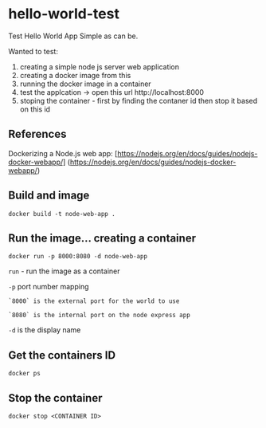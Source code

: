 # hello-world-test
Test Hello World App
Simple as can be.

Wanted to test:
1. creating a simple node js server web application
2. creating a docker image from this
3. running the docker image in a container
4. test the applcation -> open this url http://localhost:8000
5. stoping the container - first by finding the contaner id then stop it based on this id

## References

Dockerizing a Node.js web app:
[https://nodejs.org/en/docs/guides/nodejs-docker-webapp/] (https://nodejs.org/en/docs/guides/nodejs-docker-webapp/)


## Build and image

```
docker build -t node-web-app .
```

## Run the image... creating a container

```
docker run -p 8000:8080 -d node-web-app
```

`run` - run the image as a container

`-p` port number mapping

    `8000` is the external port for the world to use

    `8080` is the internal port on the node express app

`-d` is the display name

## Get the containers ID

```
docker ps
```

## Stop the container

```
docker stop <CONTAINER ID>
```